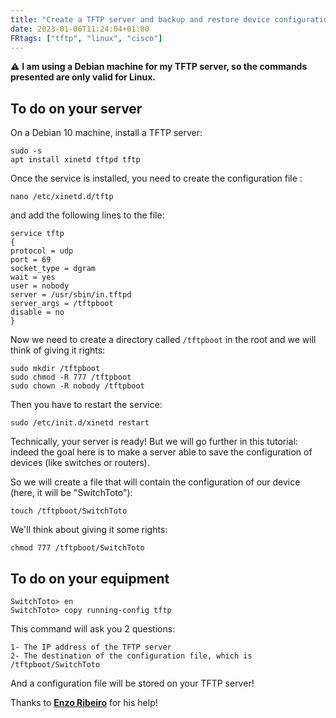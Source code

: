 ```yaml
---
title: "Create a TFTP server and backup and restore device configurations".
date: 2023-01-06T11:24:04+01:00
FRtags: ["tftp", "linux", "cisco"] 
---
```


⚠ **I am using a Debian machine for my TFTP server, so the commands presented are only valid for Linux.**

## To do on your server 

On a Debian 10 machine, install a TFTP server:

```
sudo -s
apt install xinetd tftpd tftp
```

Once the service is installed, you need to create the configuration file :

```
nano /etc/xinetd.d/tftp
```

and add the following lines to the file:

```
service tftp
{
protocol = udp
port = 69
socket_type = dgram
wait = yes
user = nobody
server = /usr/sbin/in.tftpd
server_args = /tftpboot
disable = no
}
```

Now we need to create a directory called ``/tftpboot`` in the root and we will think of giving it rights:

```
sudo mkdir /tftpboot
sudo chmod -R 777 /tftpboot
sudo chown -R nobody /tftpboot
```

Then you have to restart the service:

```
sudo /etc/init.d/xinetd restart
```

Technically, your server is ready! But we will go further in this tutorial: indeed the goal here is to make a server able to save the configuration of devices (like switches or routers).

So we will create a file that will contain the configuration of our device (here, it will be "SwitchToto"):

```
touch /tftpboot/SwitchToto
```

We'll think about giving it some rights:

```
chmod 777 /tftpboot/SwitchToto
```

## To do on your equipment

```
SwitchToto> en
SwitchToto> copy running-config tftp
```
This command will ask you 2 questions:

```
1- The IP address of the TFTP server
2- The destination of the configuration file, which is /tftpboot/SwitchToto
```

And a configuration file will be stored on your TFTP server! 

Thanks to **[Enzo Ribeiro](https://enzo-ribeiro.github.io/portfolio)** for his help!
